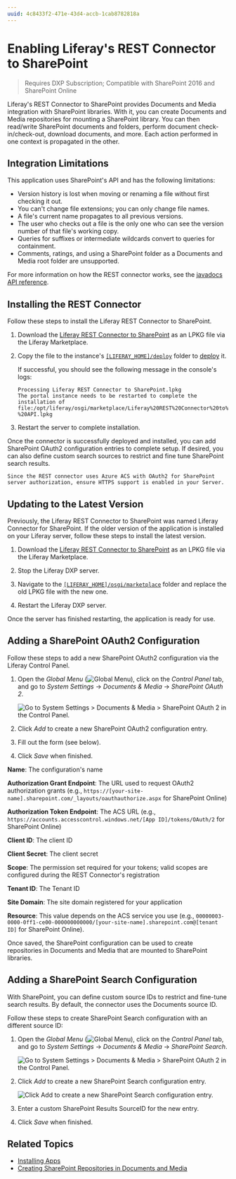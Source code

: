 ```yaml
---
uuid: 4c8433f2-471e-43d4-accb-1cab8782818a
---
```

# Enabling Liferay's REST Connector to SharePoint

> Requires DXP Subscription; Compatible with SharePoint 2016 and SharePoint Online

Liferay's REST Connector to SharePoint provides Documents and Media integration with SharePoint libraries. With it, you can create Documents and Media repositories for mounting a SharePoint library. You can then read/write SharePoint documents and folders, perform document check-in/check-out, download documents, and more. Each action performed in one context is propagated in the other.

## Integration Limitations

This application uses SharePoint's API and has the following limitations:

* Version history is lost when moving or renaming a file without first checking it out.
* You can't change file extensions; you can only change file names.
* A file's current name propagates to all previous versions.
* The user who checks out a file is the only one who can see the version number of that file's working copy.
* Queries for suffixes or intermediate wildcards convert to queries for containment.
* Comments, ratings, and using a SharePoint folder as a Documents and Media root folder are unsupported.

For more information on how the REST connector works, see the [javadocs API reference](https://docs.liferay.com/dxp/apps/sharepoint-rest/latest/javadocs/).

## Installing the REST Connector

Follow these steps to install the Liferay REST Connector to SharePoint.

1. Download the [Liferay REST Connector to SharePoint](https://web.liferay.com/marketplace/-/mp/application/105406871) as an LPKG file via the Liferay Marketplace.

1. Copy the file to the instance's [`[LIFERAY_HOME]/deploy`](../../../../installation-and-upgrades/reference/liferay-home.md) folder to [deploy](../../../../system-administration/installing-and-managing-apps/installing-apps.md) it.

   If successful, you should see the following message in the console's logs:

   ```
   Processing Liferay REST Connector to SharePoint.lpkg
   The portal instance needs to be restarted to complete the installation of file:/opt/liferay/osgi/marketplace/Liferay%20REST%20Connector%20to%20SharePoint%20-%20API.lpkg
   ```

1. Restart the server to complete installation.

Once the connector is successfully deployed and installed, you can add SharePoint OAuth2 configuration entries to complete setup. If desired, you can also define custom search sources to restrict and fine tune SharePoint search results.

```{important}
Since the REST connector uses Azure ACS with OAuth2 for SharePoint server authorization, ensure HTTPS support is enabled in your Server.
```

## Updating to the Latest Version

Previously, the Liferay REST Connector to SharePoint was named Liferay Connector for SharePoint. If the older version of the application is installed on your Liferay server, follow these steps to install the latest version.

1. Download the [Liferay REST Connector to SharePoint](https://web.liferay.com/marketplace/-/mp/application/105406871) as an LPKG file via the Liferay Marketplace.

1. Stop the Liferay DXP server.

1. Navigate to the [`[LIFERAY_HOME]/osgi/marketplace`](../../../../installation-and-upgrades/reference/liferay-home.md) folder and replace the old LPKG file with the new one.

1. Restart the Liferay DXP server.

Once the server has finished restarting, the application is ready for use.

## Adding a SharePoint OAuth2 Configuration

Follow these steps to add a new SharePoint OAuth2 configuration via the Liferay Control Panel.

1. Open the *Global Menu* (![Global Menu](../../../../images/icon-applications-menu.png)), click on the *Control Panel* tab, and go to *System Settings* &rarr; *Documents & Media* &rarr; *SharePoint OAuth 2*.

   ![Go to System Settings > Documents & Media > SharePoint OAuth 2 in the Control Panel.](./enabling-liferays-rest-connector-to-sharepoint/images/01.png)

1. Click *Add* to create a new SharePoint OAuth2 configuration entry.

1. Fill out the form (see below). 

1. Click *Save* when finished.

**Name**: The configuration's name

**Authorization Grant Endpoint**: The URL used to request OAuth2 authorization grants (e.g., `https://[your-site-name].sharepoint.com/_layouts/oauthauthorize.aspx` for SharePoint Online)

**Authorization Token Endpoint**: The ACS URL (e.g., `https://accounts.accesscontrol.windows.net/[App ID]/tokens/OAuth/2` for SharePoint Online)

**Client ID**: The client ID

**Client Secret**: The client secret

**Scope**: The permission set required for your tokens; valid scopes are configured during the REST Connector's registration

**Tenant ID**: The Tenant ID

**Site Domain**: The site domain registered for your application

**Resource**: This value depends on the ACS service you use (e.g., `00000003-0000-0ff1-ce00-000000000000/[your-site-name].sharepoint.com@[tenant ID]` for SharePoint Online).

Once saved, the SharePoint configuration can be used to create repositories in Documents and Media that are mounted to SharePoint libraries.

## Adding a SharePoint Search Configuration

With SharePoint, you can define custom source IDs to restrict and fine-tune search results. By default, the connector uses the Documents source ID.

Follow these steps to create SharePoint Search configuration with an different source ID:

1. Open the *Global Menu* (![Global Menu](../../../../images/icon-applications-menu.png)), click on the *Control Panel* tab, and go to *System Settings* &rarr; *Documents & Media* &rarr; *SharePoint Search*.

   ![Go to System Settings > Documents & Media > SharePoint OAuth 2 in the Control Panel.](./enabling-liferays-rest-connector-to-sharepoint/images/02.png)

1. Click *Add* to create a new SharePoint Search configuration entry.

   ![Click Add to create a new SharePoint Search configuration entry.](./enabling-liferays-rest-connector-to-sharepoint/images/03.png)

1. Enter a custom SharePoint Results SourceID for the new entry.

1. Click *Save* when finished.

## Related Topics

* [Installing Apps](../../../../system-administration/installing-and-managing-apps/installing-apps.md)
* [Creating SharePoint Repositories in Documents and Media](./creating-sharepoint-repositories-in-documents-and-media.md)
